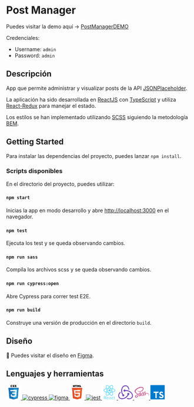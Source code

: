 # Post Manager

Puedes visitar la demo aquí -> [PostManagerDEMO](https://danidnz.github.io/post-manager/)

Credenciales:

- Username: `admin`
- Password: `admin`

## Descripción

App que permite administrar y visualizar posts de la API [JSONPlaceholder](https://www.jsonplaceholder.typicode.com).

La aplicación ha sido desarrollada en [ReactJS](https://es.reactjs.org) con [TypeScript](https://www.typescriptlang.org) y utiliza [React-Redux](https://react-redux.js.org) para manejar el estado.

Los estilos se han implementado utilizando [SCSS](https://sass-lang.com) siguiendo la metodología [BEM](https://getbem.com/introduction/).

## Getting Started

Para instalar las dependencias del proyecto, puedes lanzar `npm install`.

### Scripts disponibles

En el directorio del proyecto, puedes utilizar:

#### `npm start`

Inicias la app en modo desarrollo y abre [http://localhost:3000](http://localhost:3000) en el navegador.

#### `npm test`

Ejecuta los test y se queda observando cambios.

#### `npm run sass`

Compila los archivos scss y se queda observando cambios.

#### `npm run cypress:open`

Abre Cypress para correr test E2E.

#### `npm run build`

Construye una versión de producción en el directorio `build`.

## Diseño

🎨 Puedes visitar el diseño en [Figma](https://www.figma.com/file/OnbmM7ZXSSTwklslzhem9w/Cleverpy---PostManager?node-id=0%3A1).

## Lenguajes y herramientas

<a href="https://www.w3schools.com/css/" target="_blank" rel="noreferrer"> 
  <img src="https://raw.githubusercontent.com/devicons/devicon/master/icons/css3/css3-original-wordmark.svg" alt="css3" width="40" height="40"/> 
</a> 
<a href="https://www.cypress.io" target="_blank" rel="noreferrer"> 
  <img src="https://raw.githubusercontent.com/simple-icons/simple-icons/6e46ec1fc23b60c8fd0d2f2ff46db82e16dbd75f/icons/cypress.svg" alt="cypress" width="40" height="40"/> 
</a> 
<a href="https://www.figma.com/" target="_blank" rel="noreferrer"> 
  <img src="https://www.vectorlogo.zone/logos/figma/figma-icon.svg" alt="figma" width="40" height="40"/> 
</a> 
<a href="https://www.w3.org/html/" target="_blank" rel="noreferrer"> 
  <img src="https://raw.githubusercontent.com/devicons/devicon/master/icons/html5/html5-original-wordmark.svg" alt="html5" width="40" height="40"/> 
</a> 
<a href="https://jestjs.io" target="_blank" rel="noreferrer"> 
  <img src="https://www.vectorlogo.zone/logos/jestjsio/jestjsio-icon.svg" alt="jest" width="40" height="40"/> 
</a> 
<a href="https://reactjs.org/" target="_blank" rel="noreferrer"> 
  <img src="https://raw.githubusercontent.com/devicons/devicon/master/icons/react/react-original-wordmark.svg" alt="react" width="40" height="40"/> 
</a> 
<a href="https://redux.js.org" target="_blank" rel="noreferrer"> 
  <img src="https://raw.githubusercontent.com/devicons/devicon/master/icons/redux/redux-original.svg" alt="redux" width="40" height="40"/> 
</a> 
<a href="https://sass-lang.com" target="_blank" rel="noreferrer"> 
  <img src="https://raw.githubusercontent.com/devicons/devicon/master/icons/sass/sass-original.svg" alt="sass" width="40" height="40"/> 
</a> 
<a href="https://www.typescriptlang.org/" target="_blank" rel="noreferrer"> 
  <img src="https://raw.githubusercontent.com/devicons/devicon/master/icons/typescript/typescript-original.svg" alt="typescript" width="40" height="40"/> 
</a>

